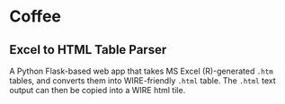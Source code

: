# Coffee
## Excel to HTML Table Parser

A Python Flask-based web app that takes MS Excel (R)-generated `.htm` tables, and converts them into WIRE-friendly `.html` table. The `.html` text output can then be copied into a WIRE html tile.